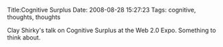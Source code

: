 Title:Cognitive Surplus
Date: 2008-08-28 15:27:23
Tags: cognitive, thoughts, thoughts

Clay Shirky's talk on Cognitive Surplus at the Web 2.0 Expo. Something to
think about.

